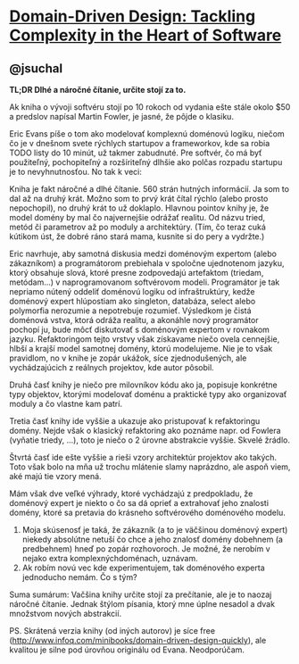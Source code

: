 [Domain-Driven Design: Tackling Complexity in the Heart of Software](http://www.amazon.com/Domain-Driven-Design-Tackling-Complexity-Software/dp/0321125215)
===========================================================================================================================================================

@jsuchal
--------

**TL;DR Dlhé a náročné čítanie, určite stojí za to.**

Ak kniha o vývoji softvéru stojí po 10 rokoch od vydania ešte stále okolo $50 a predslov napísal Martin Fowler, je jasné,
že pôjde o klasiku.

Eric Evans píše o tom ako modelovať komplexnú doménovú logiku, niečom čo je v dnešnom svete rýchlych startupov
a frameworkov, kde sa robia TODO listy do 10 minút, už takmer zabudnuté. Pre softvér, čo má byť použiteľný,
pochopiteľný a rozšíriteľný dlhšie ako polčas rozpadu startupu je to nevyhnutnosťou. No tak k veci:

Kniha je fakt náročné a dlhé čítanie. 560 strán hutných informácií. Ja som to dal až na druhý krát. Možno som to prvý
krát čítal rýchlo (alebo prosto nepochopil), no druhý krát to už doklaplo. Hlavnou pointov knihy je, že model domény by
mal čo najvernejšie odrážať realitu. Od názvu tried, metód či parametrov až po moduly a architektúry. (Tím, čo teraz
cuká kútikom úst, že dobré ráno stará mama, kusnite si do pery a vydržte.)

Eric navrhuje, aby samotná diskusia medzi doménovým expertom (alebo zákazníkom) a programátorom prebiehala v spoločne
ujednotenom jazyku, ktorý obsahuje slová, ktoré presne zodpovedajú artefaktom (triedam, metódam...) v naprogramovanom
softvérovom modeli. Programátor je tak nepriamo nútený oddeliť doménovú logiku od infraštruktúry, kedže doménový expert
hlúpostiam ako singleton, databáza, select alebo polymorfia nerozumie a nepotrebuje rozumieť. Výsledkom je čistá
doménová vstva, ktorá odráža realitu, a akonáhle nový programátor pochopí ju, bude môcť diskutovať s doménovým expertom
v rovnakom jazyku. Refaktoringom tejto vrstvy však získavame niečo ovela cennejšie, hlbší a krajší model samotnej
domény, ktorú modelujeme. Nie je to však pravidlom, no v knihe je zopár ukážok, síce zjednodušených, ale vychádzajúcich
z reálnych projektov, kde autor pôsobil.

Druhá časť knihy je niečo pre milovníkov kódu ako ja, popisuje konkrétne typy objektov, ktorými modelovať doménu
a praktické typy ako organizovať moduly a čo vlastne kam patrí.

Tretia časť knihy ide vyššie a ukazuje ako pristupovať k refaktoringu domény. Nejde však o klasický refaktoring ako
poznáme napr. od Fowlera (vyňatie triedy, ...), toto je niečo o 2 úrovne abstrakcie vyššie. Skvelé žrádlo.

Štvrtá časť ide ešte vyššie a rieši vzory architektúr projektov ako takých. Toto však bolo na mňa už trochu mlátenie
slamy naprázdno, ale aspoň viem, aké majú tie vzory mená.

Mám však dve veľké výhrady, ktoré vychádzajú z predpokladu, že doménový expert je niekto o čo sa dá oprieť a extrahovať
jeho znalosti domény, ktoré sa pretavia do krásneho softvérového doménového modelu.

1. Moja skúsenosť je taká, že zákazník (a to je väčšinou doménový expert) niekedy absolútne netuší čo chce a jeho  znalosť domény dobehnem (a predbehnem) hneď po zopár rozhovoroch. Je možné, že nerobím v nejako extra komplexnýchdoménach, uznávam.
2. Ak robím novú vec kde experimentujem, tak doménového experta jednoducho nemám. Čo s tým?

Suma sumárum: Vačšina knihy určite stojí za prečítanie, ale je to naozaj náročné čítanie. Jednak štýlom písania, ktorý mne úplne nesadol a dvak množstvom nových abstrakcií.

PS. Skrátená verzia knihy (od iných autorov) je síce free (http://www.infoq.com/minibooks/domain-driven-design-quickly), ale kvalitou je silne pod úrovňou originálu od Evana. Neodporúčam.